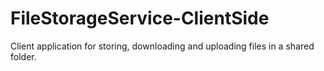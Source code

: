 # FileStorageService-ClientSide
Client application for storing, downloading and uploading files in a shared folder.
